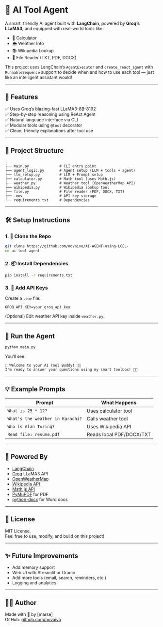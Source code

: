 # 🤖 AI Tool Agent

A smart, friendly AI agent built with **LangChain**, powered by **Groq’s LLaMA3**, and equipped with real-world tools like:

- 📐 Calculator
- 🌦️ Weather Info
- 📚 Wikipedia Lookup
- 📂 File Reader (TXT, PDF, DOCX)

This project uses LangChain’s `AgentExecutor` and `create_react_agent` with `RunnableSequence` support to decide when and how to use each tool — just like an intelligent assistant would!

---

## 🌟 Features

✅ Uses Groq’s blazing-fast LLaMA3-8B-8192  
✅ Step-by-step reasoning using ReAct Agent  
✅ Natural language interface via CLI  
✅ Modular tools using `@tool` decorator  
✅ Clean, friendly explanations after tool use

---

## 📂 Project Structure

```
.
├── main.py              # CLI entry point
├── agent_logic.py       # Agent setup (LLM + tools + agent)
├── llm_setup.py         # LLM + Prompt setup
├── calculator.py        # Math tool (uses Math.js)
├── weather.py           # Weather tool (OpenWeatherMap API)
├── wikipedia.py         # Wikipedia lookup tool
├── file.py              # File reader (PDF, DOCX, TXT)
├── .env                 # API key storage
└── requirements.txt     # Dependencies
```

---

## 🛠️ Setup Instructions

### 1. 🔽 Clone the Repo
```bash
git clone https://github.com/novaivo/AI-AGENT-using-LCEL-
cd ai-tool-agent
```

### 2. 📦 Install Dependencies
```bash
pip install -r requirements.txt
```

### 3. 🔑 Add API Keys

Create a `.env` file:

```
GROQ_API_KEY=your_groq_api_key
```

(Optional) Edit weather API key inside `weather.py`.

---

## 🚀 Run the Agent

```bash
python main.py
```

You’ll see:

```
🌟 Welcome to your AI Tool Buddy! 🤖✨
I'm ready to answer your questions using my smart toolbox! 🧠🔧
```

---

## 💡 Example Prompts

| Prompt | What Happens |
|--------|---------------|
| `What is 25 * 12?` | Uses calculator tool |
| `What's the weather in Karachi?` | Calls weather tool |
| `Who is Alan Turing?` | Uses Wikipedia API |
| `Read file: resume.pdf` | Reads local PDF/DOCX/TXT |

---

## 🧰 Powered By

- [LangChain](https://www.langchain.com/)
- [Groq](https://groq.com/) LLaMA3 API
- [OpenWeatherMap](https://openweathermap.org/)
- [Wikipedia API](https://www.mediawiki.org/wiki/API:Main_page)
- [Math.js API](https://api.mathjs.org/)
- [PyMuPDF](https://pymupdf.readthedocs.io/en/latest/) for PDF
- [python-docx](https://python-docx.readthedocs.io/en/latest/) for Word docs

---

## 📄 License

MIT License.  
Feel free to use, modify, and build on this project!

---

## ✨ Future Improvements

- Add memory support  
- Web UI with Streamlit or Gradio  
- Add more tools (email, search, reminders, etc.)  
- Logging and analytics

---

## 👩‍💻 Author

Made with 💖 by [marse]  
GitHub: [github.com/novaivo](https://github.com/novaivo)

